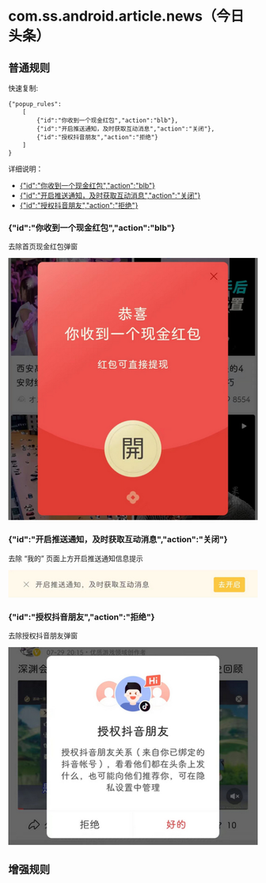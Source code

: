 # com.ss.android.article.news（今日头条）

## 普通规则

快速复制:
```
{"popup_rules":
    [
        {"id":"你收到一个现金红包","action":"blb"},
        {"id":"开启推送通知，及时获取互动消息","action":"关闭"},
        {"id":"授权抖音朋友","action":"拒绝"}
    ]
}
```
详细说明：
- [{"id":"你收到一个现金红包","action":"blb"}](#id你收到一个现金红包actionblb)
- [{"id":"开启推送通知，及时获取互动消息","action":"关闭"}](#id开启推送通知及时获取互动消息action关闭)
- [{"id":"授权抖音朋友","action":"拒绝"}](#id授权抖音朋友action拒绝)

### {"id":"你收到一个现金红包","action":"blb"}
去除首页现金红包弹窗

![](./assets/现金红包弹窗.jpg)

### {"id":"开启推送通知，及时获取互动消息","action":"关闭"}
去除 “我的” 页面上方开启推送通知信息提示

![](./assets/开启推送通知提示.jpg)

### {"id":"授权抖音朋友","action":"拒绝"}
去除授权抖音朋友弹窗

![](./assets/授权抖音朋友弹窗.jpg)

## 增强规则
